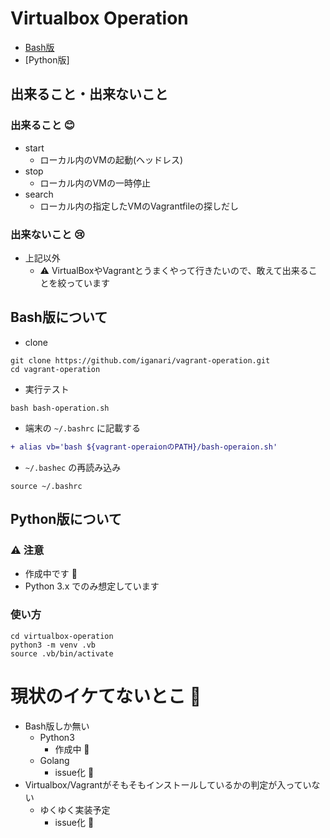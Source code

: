 # Virtualbox Operation

+ [Bash版](https://github.com/iganari/virtualbox-operation/blob/master/readme.md#bash版について)
+ [Python版]

## 出来ること・出来ないこと

### 出来ること :blush:

+ start
    + ローカル内のVMの起動(ヘッドレス)
+ stop
    + ローカル内のVMの一時停止
+ search
    + ローカル内の指定したVMのVagrantfileの探しだし

### 出来ないこと :cry:

+ 上記以外
    + :warning: VirtualBoxやVagrantとうまくやって行きたいので、敢えて出来ることを絞っています


## Bash版について

+ clone

```
git clone https://github.com/iganari/vagrant-operation.git
cd vagrant-operation
```

+ 実行テスト

```
bash bash-operation.sh
```

+ 端末の `~/.bashrc` に記載する

```diff
+ alias vb='bash ${vagrant-operaionのPATH}/bash-operaion.sh'
```

+ `~/.bashec` の再読み込み

```
source ~/.bashrc
```

## Python版について

### :warning: 注意

+ 作成中です :bow:
+ Python 3.x でのみ想定しています

### 使い方

```
cd virtualbox-operation
python3 -m venv .vb
source .vb/bin/activate
```

# 現状のイケてないとこ :no_good:

+ Bash版しか無い
    + Python3
        + 作成中 :snake:
    + Golang
        + issue化 :memo:
+ Virtualbox/Vagrantがそもそもインストールしているかの判定が入っていない
    + ゆくゆく実装予定
        + issue化 :memo:
